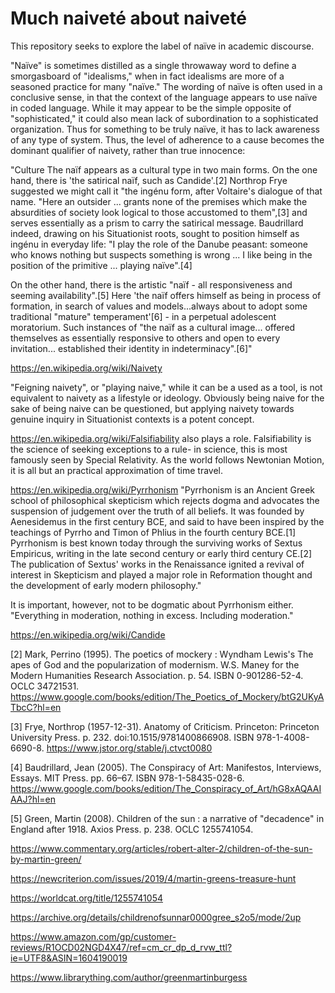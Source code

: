 # Much naiveté about naiveté

This repository seeks to explore the label of naïve in academic discourse.

"Naïve" is sometimes distilled as a single throwaway word to define a smorgasboard of "idealisms," when in fact idealisms are more of a seasoned practice for many "naïve." The wording of naïve is often used in a conclusive sense, in that the context of the language appears to use naïve in coded language. While it may appear to be the simple opposite of "sophisticated," it could also mean lack of subordination to a sophisticated organization. Thus for something to be truly naïve, it has to lack awareness of any type of system. Thus, the level of adherence to a cause becomes the dominant qualifier of naivety, rather than true innocence:

"Culture
The naïf appears as a cultural type in two main forms. On the one hand, there is 'the satirical naïf, such as Candide'.[2] Northrop Frye suggested we might call it "the ingénu form, after Voltaire's dialogue of that name. "Here an outsider ... grants none of the premises which make the absurdities of society look logical to those accustomed to them",[3] and serves essentially as a prism to carry the satirical message. Baudrillard indeed, drawing on his Situationist roots, sought to position himself as ingénu in everyday life: "I play the role of the Danube peasant: someone who knows nothing but suspects something is wrong ... I like being in the position of the primitive ... playing naïve".[4]

On the other hand, there is the artistic "naïf - all responsiveness and seeming availability".[5] Here 'the naïf offers himself as being in process of formation, in search of values and models...always about to adopt some traditional "mature" temperament'[6] - in a perpetual adolescent moratorium. Such instances of "the naïf as a cultural image... offered themselves as essentially responsive to others and open to every invitation... established their identity in indeterminacy".[6]"

https://en.wikipedia.org/wiki/Naivety

"Feigning naivety", or "playing naive," while it can be a used as a tool, is not equivalent to naivety as a lifestyle or ideology. Obviously being naive for the sake of being naive can be questioned, but applying naivety towards genuine inquiry in Situationist contexts is a potent concept.

https://en.wikipedia.org/wiki/Falsifiability also plays a role. Falsifiability is the science of seeking exceptions to a rule- in science, this is most famously seen by Special Relativity. As the world follows Newtonian Motion, it is all but an practical approximation of time travel.

https://en.wikipedia.org/wiki/Pyrrhonism "Pyrrhonism is an Ancient Greek school of philosophical skepticism which rejects dogma and advocates the suspension of judgement over the truth of all beliefs. It was founded by Aenesidemus in the first century BCE, and said to have been inspired by the teachings of Pyrrho and Timon of Phlius in the fourth century BCE.[1] Pyrrhonism is best known today through the surviving works of Sextus Empiricus, writing in the late second century or early third century CE.[2] The publication of Sextus' works in the Renaissance ignited a revival of interest in Skepticism and played a major role in Reformation thought and the development of early modern philosophy."

It is important, however, not to be dogmatic about Pyrrhonism either. "Everything in moderation, nothing in excess. Including moderation."

https://en.wikipedia.org/wiki/Candide

[2] Mark, Perrino (1995). The poetics of mockery : Wyndham Lewis's The apes of God and the popularization of modernism. 
W.S. Maney for the Modern Humanities Research Association. p. 54. ISBN 0-901286-52-4. OCLC 34721531.
https://www.google.com/books/edition/The_Poetics_of_Mockery/btG2UKyATbcC?hl=en

[3] Frye, Northrop (1957-12-31). Anatomy of Criticism. Princeton: Princeton University Press. p. 232. doi:10.1515/9781400866908. ISBN 978-1-4008-6690-8. https://www.jstor.org/stable/j.ctvct0080


[4] Baudrillard, Jean (2005). The Conspiracy of Art: Manifestos, Interviews, Essays. MIT Press. pp. 66–67. ISBN 978-1-58435-028-6.
https://www.google.com/books/edition/The_Conspiracy_of_Art/hG8xAQAAIAAJ?hl=en

[5]  Green, Martin (2008). Children of the sun : a narrative of "decadence" in England after 1918. Axios Press. p. 238. OCLC 1255741054.

https://www.commentary.org/articles/robert-alter-2/children-of-the-sun-by-martin-green/

https://newcriterion.com/issues/2019/4/martin-greens-treasure-hunt

https://worldcat.org/title/1255741054 

https://archive.org/details/childrenofsunnar0000gree_s2o5/mode/2up

https://www.amazon.com/gp/customer-reviews/R1OCD02NGD4X47/ref=cm_cr_dp_d_rvw_ttl?ie=UTF8&ASIN=1604190019

https://www.librarything.com/author/greenmartinburgess
